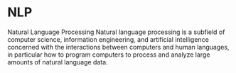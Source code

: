 # NLP
Natural Language Processing
Natural language processing is a subfield of computer science, information engineering, and artificial intelligence concerned with the interactions between computers and human languages, in particular how to program computers to process and analyze large amounts of natural language data.
